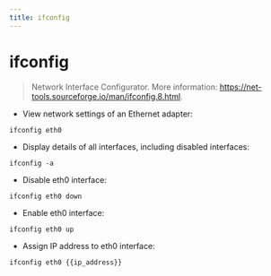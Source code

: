 ```yaml
---
title: ifconfig
---
```

# ifconfig

> Network Interface Configurator.
> More information: <https://net-tools.sourceforge.io/man/ifconfig.8.html>.

- View network settings of an Ethernet adapter:

`ifconfig eth0`

- Display details of all interfaces, including disabled interfaces:

`ifconfig -a`

- Disable eth0 interface:

`ifconfig eth0 down`

- Enable eth0 interface:

`ifconfig eth0 up`

- Assign IP address to eth0 interface:

`ifconfig eth0 {{ip_address}}`
